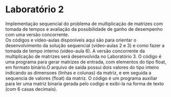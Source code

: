 <h1>Laboratório 2</h1>
Implementação sequencial do problema de multiplicação de matrizes com tomada de tempos e  avaliação da possibilidade de ganho de desempenho com uma versão concorrente.</br>
Os códigos e vídeo-aulas disponíveis aqui são para orientar o desenvolvimento da solução sequencial (vídeo-aulas 2 e 3) e  como fazer a tomada de tempo interno (vídeo-aula 6). A versão concorrente da multiplicação de matrizes  será desenvolvida no Laboratório 3.
O código <geraMatrizBinario.c> é uma programa para gerar matrizes de entrada, com elementos do tipo float, em formato binário.O arquivo de saida possui dois valores do tipo inteiro indicando as dimensoes (linhas e colunas) da matriz, e em seguida a sequencia de valores (float) da matriz. 
O código <leMatrizBinario.c> é um programa auxiliar para ler uma matriz binaria gerada pelo codigo <geraMatrizBinario.c> e exibi-la na forma de texto (com 6 casas decimais).
